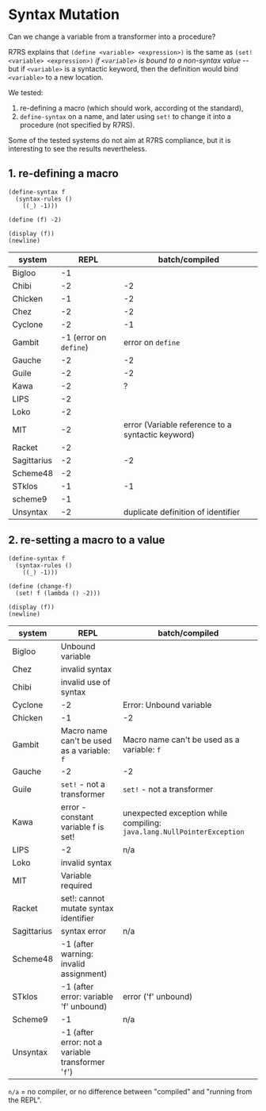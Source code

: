 # Syntax Mutation

Can we change a variable from a transformer into a procedure?

R7RS explains that `(define <variable> <expression>)` is the same as
`(set! <variable> <expression>)`
*if `<variable>` is bound to a non-syntax value* -- but if `<variable>`
is a syntactic keyword, then the definition would bind `<variable>`
to a new location.

We tested:

1. re-defining a macro (which should work, according ot the standard),
2. `define-syntax` on a name, and later using `set!` to change it into a procedure
   (not specified by R7RS).

Some of the tested systems do not aim at R7RS compliance, but it is interesting 
to see the results nevertheless.

## 1. re-defining a macro

```
(define-syntax f
  (syntax-rules ()
    ((_) -1)))

(define (f) -2)

(display (f))
(newline)
```

|system  | REPL | batch/compiled |
|--------|---|---|
|Bigloo  | -1 |    |
|Chibi   | -2 | -2 |
|Chicken | -1 | -2 |
|Chez    | -2 | -2 |
|Cyclone | -2 | -1 |
|Gambit  | -1 (error on `define`) | error on `define` |
|Gauche  | -2 | -2 |
|Guile   | -2 | -2 |
|Kawa    | -2 |  ? |
|LIPS    | -2 |    |
|Loko    | -2 |    |
|MIT     | -2 | error (Variable reference to a syntactic keyword) |
|Racket  | -2 |    |
|Sagittarius | -2 | -2 |
|Scheme48| -2 |    |
|STklos  | -1 | -1 |
|scheme9 | -1 |    |
|Unsyntax| -2 | duplicate definition of identifier |


## 2. re-setting a macro to a value

```
(define-syntax f
  (syntax-rules ()
    ((_) -1)))

(define (change-f)
  (set! f (lambda () -2)))

(display (f))
(newline)
```

|system | REPL | batch/compiled |
|-------|-------------|----------|
|Bigloo | Unbound variable |  |
|Chez   | invalid syntax | |
|Chibi  | invalid use of syntax |  |
|Cyclone| -2          | Error: Unbound variable |
|Chicken| -1          | -2 |
|Gambit | Macro name can't be used as a variable: `f` | Macro name can't be used as a variable: `f`|
|Gauche | -2          | -2 |
|Guile  | `set!` - not a transformer | `set!` - not a transformer |
|Kawa   | error - constant variable f is set!          | unexpected exception while compiling: `java.lang.NullPointerException` |
|LIPS   | -2 | n/a |
|Loko   | invalid syntax | |
|MIT    | Variable required | |
|Racket | set!: cannot mutate syntax identifier | |
|Sagittarius | syntax error | n/a |
|Scheme48| -1 (after warning: invalid assignment) | |
|STklos | -1  (after error: variable 'f' unbound)        | error ('f' unbound) |
|Scheme9   | -1          | n/a |
|Unsyntax| -1 (after error: not a variable transformer '`f`') | |

`n/a` = no compiler, or no difference between "compiled" and "running from the REPL".
